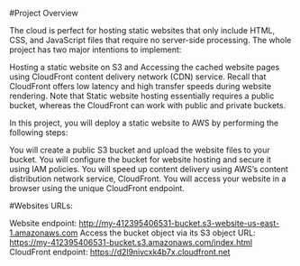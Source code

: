 #Project Overview

The cloud is perfect for hosting static websites that only include HTML, CSS, and JavaScript files that require no server-side processing. The whole project has two major intentions to implement:

Hosting a static website on S3 and
Accessing the cached website pages using CloudFront content delivery network (CDN) service. Recall that CloudFront offers low latency and high transfer speeds during website rendering.
Note that Static website hosting essentially requires a public bucket, whereas the CloudFront can work with public and private buckets.

In this project, you will deploy a static website to AWS by performing the following steps:

You will create a public S3 bucket and upload the website files to your bucket.
You will configure the bucket for website hosting and secure it using IAM policies.
You will speed up content delivery using AWS’s content distribution network service, CloudFront.
You will access your website in a browser using the unique CloudFront endpoint.

#Websites URLs:

Website endpoint: http://my-412395406531-bucket.s3-website-us-east-1.amazonaws.com
Access the bucket object via its S3 object URL: https://my-412395406531-bucket.s3.amazonaws.com/index.html
CloudFront endpoint: https://d2l9nivcxk4b7x.cloudfront.net
